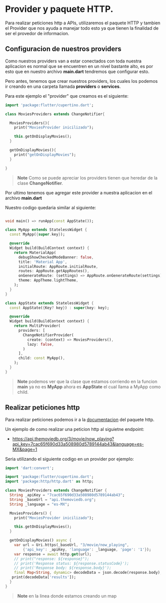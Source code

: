 # Provider y paquete HTTP.

Para realizar peticiones http a APIs, utilizaremos el paquete HTTP y tambien el Provider que nos ayuda a manejar todo esto ya que tienen la finalidad de ser el provedor de informacion.

## Configuracion de nuestros providers

Como nuestros providers van a estar conectados con toda nuestra aplicacion es normal que se encuentren en un nivel bastante alto, es por esto que en nuestro archivo **main.dart** tendremos que configurar esto.

Pero antes, tenemos que crear nuestros providers, los cuales los podemos ir creando en una carpeta llamada **providers** o **services**.

Para este ejemplo el "provider" que creamos es el siguiente:

```dart
import 'package:flutter/cupertino.dart';

class MoviesProviders extends ChangeNotifier{ 

  MoviesProviders(){
    print("MoviesProvider inicilizado");

    this.getOnDisplayMovies();
  }

  getOnDisplayMovies(){
    print("getOnDisplayMovies");
  }

}
```

> **Note** Como se puede apreciar los providers tienen que heredar de la clase **ChangeNotifier**.

Por ultimo tenemos que agregar este provider a nuestra aplicacion en el archivo **main.dart**

Nuestro codigo quedaria similar al siguiente:

```dart

void main() => runApp(const AppState());

class MyApp extends StatelessWidget {
  const MyApp({super.key});

  @override
  Widget build(BuildContext context) {
    return MaterialApp(
      debugShowCheckedModeBanner: false,
      title: 'Material App',
      initialRoute: AppRoute.initialRoute,
      routes: AppRoute.getAppRoutes(),
      onGenerateRoute: (settings) => AppRoute.onGenerateRoute(settings),
      theme: AppTheme.lightTheme,
    );
  }
}

class AppState extends StatelessWidget {
  const AppState({Key? key}) : super(key: key);

  @override
  Widget build(BuildContext context) {
    return MultiProvider(
      providers: [
        ChangeNotifierProvider(
          create: (context) => MoviesProviders(),
          lazy: false,
        )
      ],
      child: const MyApp(),
    );
  }
}
```

> **Note** podemos ver que la clase que estamos corriendo en la funcion **main** ya no es **MyApp** ahora es **AppState** el cual llama a MyApp como child.


## Realizar peticiones http

Para realizar peticiones podemos ir a la [documentacion](https://pub.dev/packages/http) del paquete http.

Un ejemplo de como realizar una peticion http al siguietne endpoint:

* https://api.themoviedb.org/3/movie/now_playing?api_key=7cac65f690d33a508980d5789144ab43&language=es-MX&page=1

Seria utilizando el siguiente codigo en un provider por ejemplo:

```dart
import 'dart:convert';

import 'package:flutter/cupertino.dart';
import 'package:http/http.dart' as http;

class MoviesProviders extends ChangeNotifier {
  String _apiKey = "7cac65f690d33a508980d5789144ab43";
  String _baseUrl = "api.themoviedb.org";
  String _language = "es-MX";

  MoviesProviders() {
    print("MoviesProvider inicilizado");

    this.getOnDisplayMovies();
  }

  getOnDisplayMovies() async {
    var url = Uri.https(_baseUrl, "3/movie/now_playing",
        {'api_key': _apiKey, 'language': _language, 'page': '1'});
    var response = await http.get(url);
    // print("response: ${response}");
    // print('Response status: ${response.statusCode}');
    // print('Response body: ${response.body}');
    final Map<String, dynamic> decodeData = json.decode(response.body);
   print(decodeData['results']); 
  }
}
```

> **Note** en la linea donde estamos creando un map 